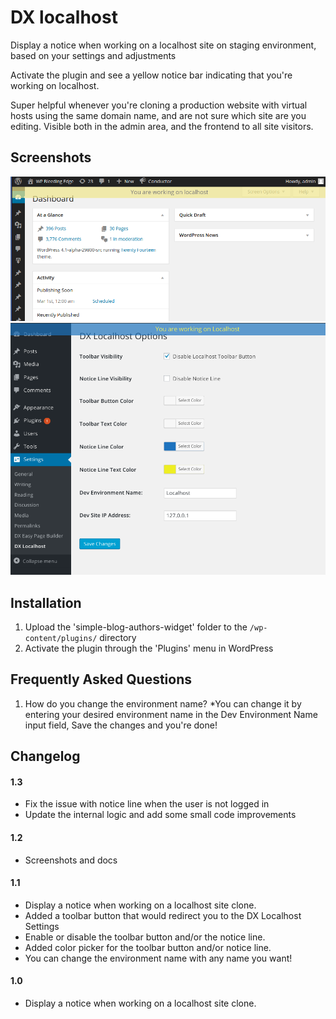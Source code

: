 DX localhost
============

Display a notice when working on a localhost site on staging environment, based on your settings and adjustments

Activate the plugin and see a yellow notice bar indicating that you're working on localhost.

Super helpful whenever you're cloning a production website with virtual hosts using the same domain name, and are not sure which site are you editing. Visible both in the admin area, and the frontend to all site visitors.

## Screenshots
![](https://github.com/DevriX/DX-localhost/blob/master/screenshot-1.png)
![](https://github.com/DevriX/DX-localhost/blob/master/screenshot-2.png)

## Installation

1. Upload the 'simple-blog-authors-widget' folder to the `/wp-content/plugins/` directory
2. Activate the plugin through the 'Plugins' menu in WordPress

## Frequently Asked Questions

1. How do you change the environment name? 
*You can change it by entering your desired environment name in the Dev Environment Name input field, Save the changes and you're done! 

## Changelog

#### 1.3
* Fix the issue with notice line when the user is not logged in
* Update the internal logic and add some small code improvements

#### 1.2
* Screenshots and docs

#### 1.1
* Display a notice when working on a localhost site clone.
* Added a toolbar button that would redirect you to the DX Localhost Settings
* Enable or disable the toolbar button and/or the notice line.
* Added color picker for the toolbar button and/or notice line.
* You can change the environment name with any name you want!

#### 1.0
* Display a notice when working on a localhost site clone.
